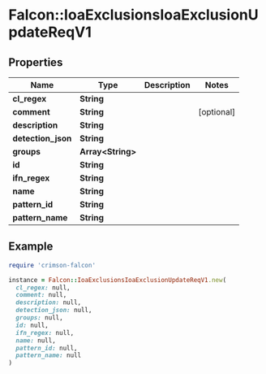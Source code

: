 # Falcon::IoaExclusionsIoaExclusionUpdateReqV1

## Properties

| Name | Type | Description | Notes |
| ---- | ---- | ----------- | ----- |
| **cl_regex** | **String** |  |  |
| **comment** | **String** |  | [optional] |
| **description** | **String** |  |  |
| **detection_json** | **String** |  |  |
| **groups** | **Array&lt;String&gt;** |  |  |
| **id** | **String** |  |  |
| **ifn_regex** | **String** |  |  |
| **name** | **String** |  |  |
| **pattern_id** | **String** |  |  |
| **pattern_name** | **String** |  |  |

## Example

```ruby
require 'crimson-falcon'

instance = Falcon::IoaExclusionsIoaExclusionUpdateReqV1.new(
  cl_regex: null,
  comment: null,
  description: null,
  detection_json: null,
  groups: null,
  id: null,
  ifn_regex: null,
  name: null,
  pattern_id: null,
  pattern_name: null
)
```


